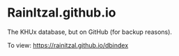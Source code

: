# RainItzal.github.io
The KHUx database, but on GitHub (for backup reasons).

To view: https://rainitzal.github.io/dbindex
